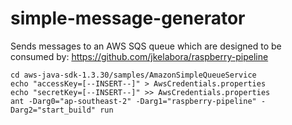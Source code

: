 simple-message-generator
========================

Sends messages to an AWS SQS queue which are designed to be consumed by: https://github.com/jkelabora/raspberry-pipeline

```
cd aws-java-sdk-1.3.30/samples/AmazonSimpleQueueService
echo "accessKey=[--INSERT--]" > AwsCredentials.properties 
echo "secretKey=[--INSERT--]" >> AwsCredentials.properties
ant -Darg0="ap-southeast-2" -Darg1="raspberry-pipeline" -Darg2="start_build" run
```
